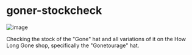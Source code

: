 # goner-stockcheck

![image](https://github.com/Montana/goner-stockcheck/assets/20936398/a77d4704-51ad-4127-bf8f-1447a9131ab3)


Checking the stock of the "Gone" hat and all variations of it on the How Long Gone shop, specifically the "Gonetourage" hat. 

